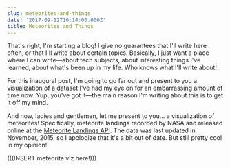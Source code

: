 ```yaml
---
slug: meteorites-and-things
date: '2017-09-12T10:14:00.000Z'
title: Meteorites and Things
---
```


That's right, I'm starting a blog! I give no guarantees that I'll write here often, or that I'll write about certain topics. Basically, I just want a place where I can write—about tech subjects, about interesting things I've learned, about what's been up in my life. Who knows what I'll write about!

For this inaugural post, I'm going to go far out and present to you a visualization of a dataset I've had my eye on for an embarrassing amount of time now. Yup, you've got it—the main reason I'm writing about this is to get it off my mind.

And now, ladies and gentlemen, let me present to you... a visualization of meteorites! Specifically, meteorite landings recorded by NASA and released online at the [Meteorite Landings API](https://catalog.data.gov/dataset/meteorite-landings-api/resource/83ca7a13-4077-435f-a39e-9330c07741ad). The data was last updated in November, 2015, so I apologize that it's a bit out of date. But still pretty cool in my opinion!

(((INSERT meteorite viz here!)))
